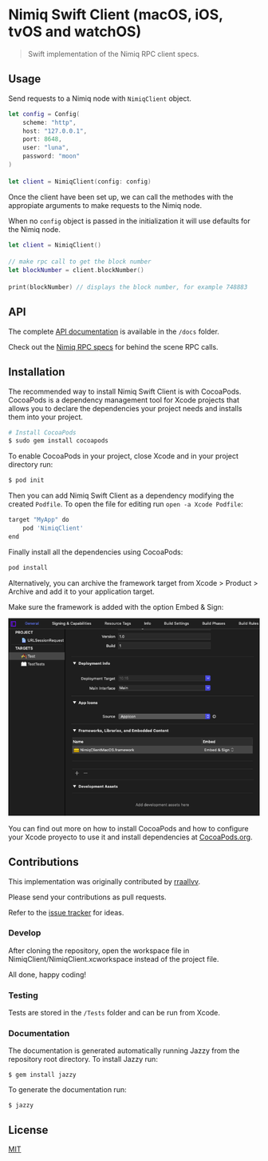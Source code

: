 # Nimiq Swift Client (macOS, iOS, tvOS and watchOS)

> Swift implementation of the Nimiq RPC client specs.

## Usage

Send requests to a Nimiq node with `NimiqClient` object.

```swift
let config = Config(
    scheme: "http",
    host: "127.0.0.1",
    port: 8648,
    user: "luna",
    password: "moon"
)

let client = NimiqClient(config: config)
```

Once the client have been set up, we can call the methodes with the appropiate arguments to make requests to the Nimiq node.

When no `config` object is passed in the initialization it will use defaults for the Nimiq node.

```swift
let client = NimiqClient()

// make rpc call to get the block number
let blockNumber = client.blockNumber()

print(blockNumber) // displays the block number, for example 748883
```

## API

The complete [API documentation](docs) is available in the `/docs` folder.

Check out the [Nimiq RPC specs](https://github.com/nimiq/core-js/wiki/JSON-RPC-API) for behind the scene RPC calls.

## Installation

The recommended way to install Nimiq Swift Client is with CocoaPods. CocoaPods is a dependency management tool for Xcode projects that
allows you to declare the dependencies your project needs and installs them into your project.

```sh
# Install CocoaPods
$ sudo gem install cocoapods
```

To enable CocoaPods in your project, close Xcode and in your project directory run:

```sh
$ pod init
```

Then you can add Nimiq Swift Client as a dependency modifying the created `Podfile`. To open the file for editing run `open -a Xcode Podfile`:

```sh
target "MyApp" do
    pod 'NimiqClient'
end
```

Finally install all the dependencies using CocoaPods: 

```sh
pod install
```

Alternatively, you can archive the framework target from Xcode > Product > Archive and add it to your application target.

Make sure the framework is added with the option Embed & Sign:

![Embed & Sign](Images/1.png)

You can find out more on how to install CocoaPods and how to configure your Xcode proyecto to use it and install dependencies at [CocoaPods.org](https://cocoapods.org).

## Contributions

This implementation was originally contributed by [rraallvv](https://github.com/rraallvv/).

Please send your contributions as pull requests.

Refer to the [issue tracker](https://github.com/rraallvv/NimiqClientSwift/issues) for ideas.

### Develop

After cloning the repository, open the workspace file in NimiqClient/NimiqClient.xcworkspace instead of the project file.

All done, happy coding!

### Testing

Tests are stored in the `/Tests` folder and can be run from Xcode.

### Documentation

The documentation is generated automatically running Jazzy from the repository root directory. To install Jazzy run:

```
$ gem install jazzy
```

To generate the documentation run:

```
$ jazzy
```

## License

[MIT](LICENSE)
